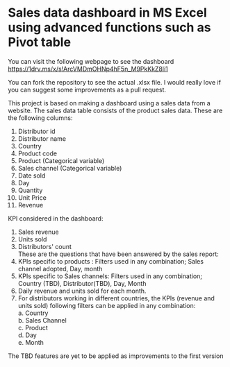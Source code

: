 # Sales data dashboard in MS Excel using advanced functions such as Pivot table 

You can visit the following webpage to see the dashboard https://1drv.ms/x/s!ArcVMDmOHNp4hF5n_M9PkKkZ8li1 

You can fork the repository to see the actual .xlsx file. 
I would really love if you can suggest some improvements as a pull request. 

This project is based on making a dashboard using a sales data from a  website. 
The sales data table consists of the product sales data. These are the following columns: 						
1. Distributor id						
2. Distributor name						
3. Country						
4. Product code						
5. Product (Categorical variable)						
6. Sales channel (Categorical variable)						
7. Date sold						
8. Day						
9. Quantity						
10. Unit Price						
11. Revenue						

KPI considered in the dashboard: 
1. Sales revenue
2. Units sold 
3. Distributors' count													
These are the questions that have been answered by the sales report:													
1. KPIs specific to products : Filters used in any combination; Sales channel adopted, Day, month 													
2. KPIs specific to Sales channels: Filters used in any combination; Country (TBD), Distributor(TBD), Day, Month													
3. Daily revenue and units sold for each month. 													
3. For distributors working in different countries, the KPIs (revenue and units sold) following filters can be applied in any combination:													
     a. Country													
     b. Sales Channel													
     c. Product													
     d. Day													
     e. Month	
     
 The TBD features are yet to be applied as improvements to the first version
